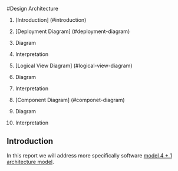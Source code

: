 #Design Architecture

1. [Introduction] (#introduction)

2. [Deployment Diagram] (#deployment-diagram)
  1. Diagram
  2. Interpretation

3. [Logical View Diagram] (#logical-view-diagram)
  1. Diagram
  2. Interpretation

4. [Component Diagram] (#componet-diagram)
  1. Diagram
  2. Interpretation

## Introduction
In this report we will address more specifically software [model 4 + 1 architecture model](https://en.wikipedia.org/wiki/4%2B1_architectural_view_model).
